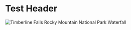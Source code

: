 # Test Header

![Timberline Falls Rocky Mountain National Park Waterfall](https://www.wildnatureimages.com/images/640/090917-021-Timberline-Falls-Rocky-Mountain-National-Park.jpg)
